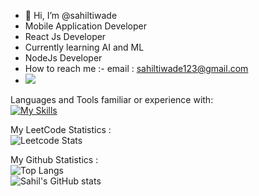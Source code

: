 - 👋 Hi, I’m @sahiltiwade
- Mobile Application Developer
- React Js Developer
- Currently learning AI and ML
- NodeJs Developer
- How to reach me :- email : sahiltiwade123@gmail.com
- ![](https://komarev.com/ghpvc/?username=sahil65&color=green)

<!---
sahilt65/sahilt65 is a ✨ special ✨ repository because its `README.md` (this file) appears on your GitHub profile.
You can click the Preview link to take a look at your changes.
--->

Languages and Tools familiar or experience with:  
[![My Skills](https://skillicons.dev/icons?i=cpp,c,java,dart,docker,idea,flutter,github,firebase,eclipse,html,css,bootstrap,js,nodejs,express,androidstudio,aws,mongodb,mysql,postman,springboot)](https://skillicons.dev)


My LeetCode Statistics :  
![Leetcode Stats](https://leetcard.jacoblin.cool/sahil_65?ext=heatmap)

My Github Statistics :  
![Top Langs](https://github-readme-stats.vercel.app/api/top-langs/?username=sahilt65&hide_progress=false)  
![Sahil's GitHub stats](https://github-readme-stats.vercel.app/api?username=sahilt65&show_icons=true&theme=radical)
